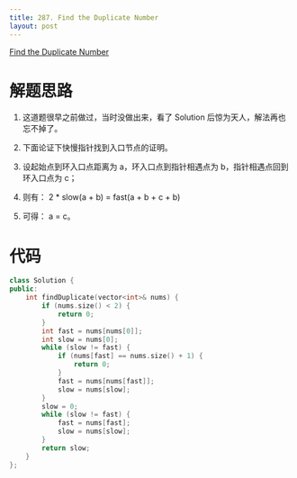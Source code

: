```yaml
---
title: 287. Find the Duplicate Number
layout: post
---
```


[Find the Duplicate Number](https://leetcode-cn.com/problems/find-the-duplicate-number/description/)

# 解题思路

1. 这道题很早之前做过，当时没做出来，看了 Solution 后惊为天人，解法再也忘不掉了。

2. 下面论证下快慢指针找到入口节点的证明。

3. 设起始点到环入口点距离为 a，环入口点到指针相遇点为 b，指针相遇点回到环入口点为 c；

4. 则有： 2 * slow(a + b) = fast(a + b + c + b)

5. 可得： a = c。

# 代码

```c++
class Solution {
public:
    int findDuplicate(vector<int>& nums) {
        if (nums.size() < 2) {
            return 0;
        }
        int fast = nums[nums[0]];
        int slow = nums[0];
        while (slow != fast) {
            if (nums[fast] == nums.size() + 1) {
                return 0;
            }
            fast = nums[nums[fast]];
            slow = nums[slow];
        }
        slow = 0;
        while (slow != fast) {
            fast = nums[fast];
            slow = nums[slow];
        }
        return slow;
    }
};

```
